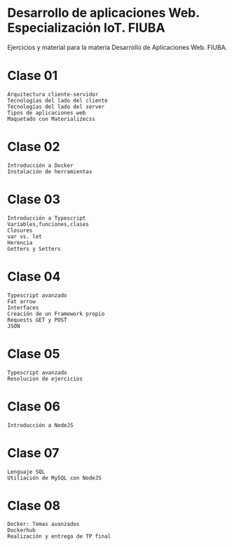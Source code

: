 # Desarrollo de aplicaciones Web. Especialización IoT. FIUBA

Ejercicios y material para la materia Desarrollo de Aplicaciones Web. FIUBA.

# Clase 01
    Arquitectura cliente-servidor
    Tecnologías del lado del cliente
    Tecnologías del lado del server
    Tipos de aplicaciones web
    Maquetado con Materializecss

# Clase 02
    Introducción a Docker
    Instalación de herramientas

# Clase 03
    Introducción a Typescript
    Variables,funciones,clases
    Closures
    var vs. let
    Herencia
    Getters y Setters

# Clase 04
    Typescript avanzado
    Fat arrow
    Interfaces
    Creación de un Framework propio
    Requests GET y POST
    JSON
 
# Clase 05
    Typescript avanzado
    Resolucion de ejercicios

# Clase 06
    Introducción a NodeJS
    
# Clase 07
    Lenguaje SQL
    Utiliación de MySQL con NodeJS
    
# Clase 08
    Docker: Temas avanzados
    Dockerhub
    Realización y entrega de TP final

